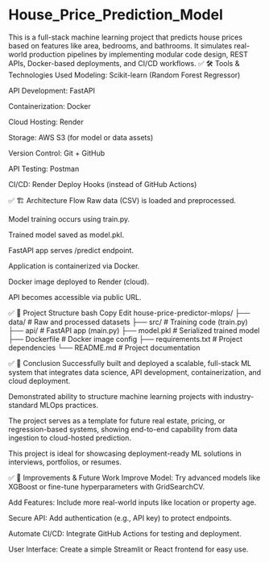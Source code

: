 # House_Price_Prediction_Model
This is a full-stack machine learning project that predicts house prices based on features like area, bedrooms, and bathrooms. It simulates real-world production pipelines by implementing modular code design, REST APIs, Docker-based deployments, and CI/CD workflows.
✅ 🛠️ Tools & Technologies Used
Modeling: Scikit-learn (Random Forest Regressor)

API Development: FastAPI

Containerization: Docker

Cloud Hosting: Render

Storage: AWS S3 (for model or data assets)

Version Control: Git + GitHub

API Testing: Postman

CI/CD: Render Deploy Hooks (instead of GitHub Actions)

✅ 🏗️ Architecture Flow
Raw data (CSV) is loaded and preprocessed.

Model training occurs using train.py.

Trained model saved as model.pkl.

FastAPI app serves /predict endpoint.

Application is containerized via Docker.

Docker image deployed to Render (cloud).

API becomes accessible via public URL.

✅ 📁 Project Structure
bash
Copy
Edit
house-price-predictor-mlops/
├── data/              # Raw and processed datasets
├── src/               # Training code (train.py)
├── api/               # FastAPI app (main.py)
├── model.pkl          # Serialized trained model
├── Dockerfile         # Docker image config
├── requirements.txt   # Project dependencies
└── README.md          # Project documentation

✅ 📌 Conclusion
Successfully built and deployed a scalable, full-stack ML system that integrates data science, API development, containerization, and cloud deployment.

Demonstrated ability to structure machine learning projects with industry-standard MLOps practices.

The project serves as a template for future real estate, pricing, or regression-based systems, showing end-to-end capability from data ingestion to cloud-hosted prediction.

This project is ideal for showcasing deployment-ready ML solutions in interviews, portfolios, or resumes.


✅ 🔧 Improvements & Future Work
Improve Model: Try advanced models like XGBoost or fine-tune hyperparameters with GridSearchCV.

Add Features: Include more real-world inputs like location or property age.

Secure API: Add authentication (e.g., API key) to protect endpoints.

Automate CI/CD: Integrate GitHub Actions for testing and deployment.

User Interface: Create a simple Streamlit or React frontend for easy use.




